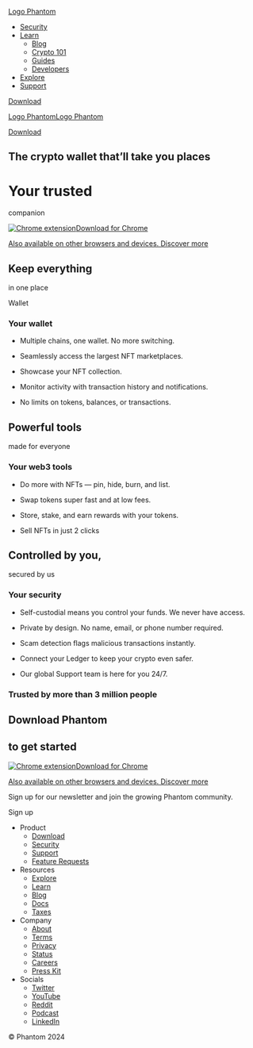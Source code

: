 [Logo Phantom](/)

  * [Security](/security)
  * [Learn](/learn)
    * [Blog](/learn/blog)
    * [Crypto 101](/learn/crypto-101)
    * [Guides](/learn/guides)
    * [Developers](/learn/developers)
  * [Explore](/explore)
  * [Support](https://help.phantom.app/hc/en-us)

[Download](/download)

[Logo PhantomLogo Phantom](/)

[Download](/download)

## The crypto wallet that’ll take you places

# Your  trusted  
companion

[![Chrome
extension](https://cdn.sanity.io/images/3nm6d03a/production/177a6453b42ad0bfd6adc5066f6cb0e2535eaa84-63x63.svg)Download
for
Chrome](https://chrome.google.com/webstore/detail/phantom/bfnaelmomeimhlpmgjnjophhpkkoljpa)

[Also available on other browsers and devices. Discover more](/download)

## Keep everything  
in  one place

Wallet

### Your wallet

  * Multiple chains, one wallet. No more switching.

  * Seamlessly access the largest NFT marketplaces.

  * Showcase your NFT collection.

  * Monitor activity with transaction history and notifications.

  * No limits on tokens, balances, or transactions.

## Powerful  tools  
made for everyone

### Your web3 tools

  * Do more with NFTs — pin, hide, burn, and list.

  * Swap tokens super fast and at low fees.

  * Store, stake, and earn rewards with your tokens.

  * Sell NFTs in just 2 clicks

## Controlled by you,  
secured  by us

### Your security

  * Self-custodial means you control your funds. We never have access.

  * Private by design. No name, email, or phone number required.

  * Scam detection flags malicious transactions instantly.

  * Connect your Ledger to keep your crypto even safer.

  * Our global Support team is here for you 24/7.

### Trusted by more than 3 million people

## Download  Phantom

## to get started

[![Chrome
extension](https://cdn.sanity.io/images/3nm6d03a/production/177a6453b42ad0bfd6adc5066f6cb0e2535eaa84-63x63.svg)Download
for
Chrome](https://chrome.google.com/webstore/detail/phantom/bfnaelmomeimhlpmgjnjophhpkkoljpa)

[Also available on other browsers and devices. Discover more](/download)

[](/)

Sign up for our newsletter and join the growing Phantom community.

Sign up

  * Product
    * [Download](/download)
    * [Security](/security)
    * [Support](https://help.phantom.app/hc/en-us)
    * [Feature Requests](https://feedback.phantom.app/feature-requests)
  * Resources
    * [Explore](/explore)
    * [Learn](/learn)
    * [Blog](/learn/blog)
    * [Docs](/learn/developers)
    * [Taxes](/taxes)
  * Company
    * [About](/about)
    * [Terms](/terms)
    * [Privacy](/privacy)
    * [Status](https://status.phantom.app/)
    * [Careers](/jobs)
    * [Press Kit](https://cdn.sanity.io/files/3nm6d03a/production/533ef072e1462cd6b4006045d277b91d797259a5.zip)
  * Socials
    * [Twitter](https://twitter.com/phantom)
    * [YouTube](https://www.youtube.com/@phantom-wallet)
    * [Reddit](https://www.reddit.com/r/phantom/)
    * [Podcast](https://podcast.phantom.app/)
    * [LinkedIn](https://www.linkedin.com/company/phantomwallet)

© Phantom 2024

